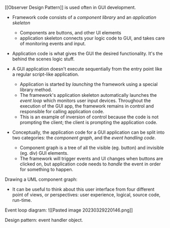 [[Observer Design Pattern]] is used often in GUI development.
- Framework code consists of a *component library* and an *application skeleton*
	- Components are buttons, and other UI elements
	- application skeleton connects your logic code to GUI, and takes care of monitoring events and input. 
- Application code is what gives the GUI the desired functionality. It's the behind the scenes logic stuff. 

- A GUI application doesn't execute sequentially from the entry point like a regular script-like application. 
	- Application is started by *launching* the framework using a special library method. 
	- The framework's application skeleton automatically launches the *event loop* which monitors user input devices. Throughout the execution of the GUI app, the framework remains in control and responsible for calling application code. 
	- This is an example of inversion of control because the code is not prompting the client; the client is prompting the application code. 
- Conceptually, the application code for a GUI application can be split into two categories: the *component graph*, and the *event handling code*.
	- Component graph is a tree of all the visible (eg. button) and invisible (eg. div) GUI elements. 
	- The framework will trigger events and UI changes when buttons are clicked on, but application code needs to *handle* the event in order for something to happen.

Drawing a UML component graph: 
- It can be useful to think about this user interface from four different point of views, or perspectives: user experience, logical, source code, run-time.

Event loop diagram:
![[Pasted image 20230329220146.png]]

Design pattern: event handler object. 

